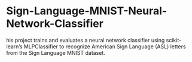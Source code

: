 # Sign-Language-MNIST-Neural-Network-Classifier
his project trains and evaluates a neural network classifier using scikit-learn’s MLPClassifier to recognize American Sign Language (ASL) letters from the Sign Language MNIST dataset.
